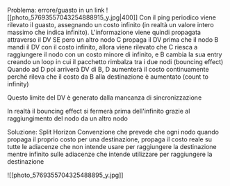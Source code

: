 Problema: errore/guasto in un link
![[photo_57693557043254888915_y.jpg|400]]
Con il ping periodico viene rilevato il guasto, assegnando un costo infinito (in realtà un valore intero massimo che indica infinito). L'informazione viene quindi propagata attraverso il DV
SE pero un altro nodo C propaga il DV prima che il nodo B mandi il DV con il costo infinito, allora viene rilevato che C riesca a raggiungere il nodo con un costo minore di infinito, e B cambia la sua entry creando un loop in cui il pacchetto rimbalza tra i due nodi (bouncing effect)
Quando ad D poi arriverà DV di B, D aumenterà il costo continuamente perché rileva che il costo da B alla destinazione è aumentato (count to infinity)

Questo limite del DV è generato dalla mancanza di sincronizzazione

In realtà il bouncing effect si fermerà prima dell'infinito grazie al raggiungimento del nodo da un altro nodo

Soluzione: Split Horizon 
Convenzione che prevede che ogni nodo quando propaga il proprio costo per una destinazione, propaga il costo reale su tutte le adiacenze che non intende usare per raggiungere la destinazione mentre infinito sulle adiacenze che intende utilizzare per raggiungere la destinazione 

![[photo_5769355704325488895_y.jpg]]